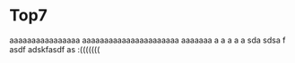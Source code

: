 # Top7
aaaaaaaaaaaaaaaa
aaaaaaaaaaaaaaaaaaaaaa
aaaaaaa
a
a
a
a
a
sda
sdsa
f
asdf
adskfasdf
as
:(((((((
